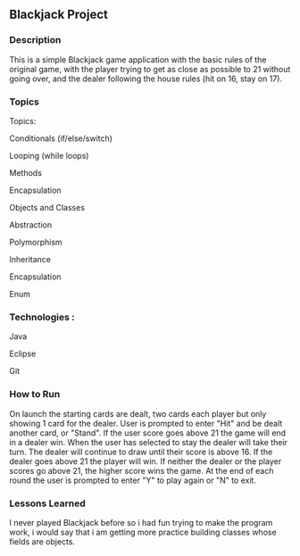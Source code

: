## Blackjack Project


### Description

This is a simple Blackjack game application with the basic rules of the original game,
with the player trying to get as close as possible to 21 without going over,
and the dealer following the house rules (hit on 16, stay on 17).


### Topics

Topics:

Conditionals (if/else/switch)

Looping (while loops)

Methods

Encapsulation

Objects and Classes

Abstraction

Polymorphism

Inheritance

Encapsulation

Enum


### Technologies :

Java

Eclipse

Git


### How to Run

On launch the starting cards are dealt, two cards each player but only showing 1 card for the dealer.
User is prompted to enter "Hit" and be dealt another card, or "Stand".
If the user score goes above 21 the game will end in a dealer win.
When the user has selected to stay the dealer will take their turn.
The dealer will continue to draw until their score is above 16. If the dealer goes above 21 the player will win.
If neither the dealer or the player scores go above 21, the higher score wins the game.
At the end of each round the user is prompted to enter "Y" to play again or "N" to exit.


### Lessons Learned

I never played Blackjack before so i had fun trying to make the program work, i would say that i am getting more practice building classes whose fields are objects.
